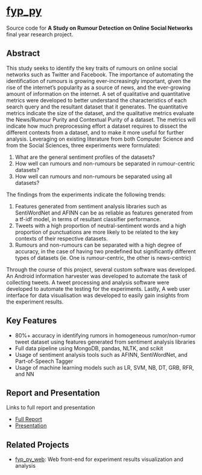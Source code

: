 # [fyp_py](https://github.com/nossbigg/fyp_py) 
Source code for **A Study on Rumour Detection on Online Social Networks** final year research project.

## Abstract
This study seeks to identify the key traits of rumours on online social networks such as Twitter and Facebook. The importance of automating the identification of rumours is growing ever-increasingly important, given the rise of the internet’s popularity as a source of news, and the ever-growing amount of information on the internet. 
A set of qualitative and quantitative metrics were developed to better understand the characteristics of each search query and the resultant dataset that it generates. The quantitative metrics indicate the size of the dataset, and the qualitative metrics evaluate the News/Rumour Purity and Contextual Purity of a dataset. The metrics will indicate how much preprocessing effort a dataset requires to dissect the different contexts from a dataset, and to make it more useful for further analysis.
Leveraging on existing literature from both Computer Science and from the Social Sciences, three experiments were formulated:
1.	What are the general sentiment profiles of the datasets?
2.	How well can rumours and non-rumours be separated in rumour-centric datasets?
3.	How well can rumours and non-rumours be separated using all datasets?

The findings from the experiments indicate the following trends:
1.	Features generated from sentiment analysis libraries such as SentiWordNet and AFINN can be as reliable as features generated from a tf-idf model, in terms of resultant classifier performance.
2.	Tweets with a high proportion of neutral-sentiment words and a high proportion of punctuations are more likely to be related to the key contexts of their respective datasets.
3.	Rumours and non-rumours can be separated with a high degree of accuracy, in the case of having two predefined but significantly different types of datasets (ie. One is rumour-centric, the other is news-centric)

Through the course of this project, several custom software was developed. An Android information harvester was developed to automate the task of collecting tweets. A tweet processing and analysis software were developed to automate the testing for the experiments. Lastly, A web user interface for data visualisation was developed to easily gain insights from the experiment results.

## Key Features
* 80%+ accuracy in identifying rumors in homogeneous rumor/non-rumor tweet dataset using features generated from sentiment analysis libraries
* Full data pipeline using MongoDB, pandas, NLTK, and scikit
* Usage of sentiment analysis tools such as AFINN, SentiWordNet, and Part-of-Speech Tagger
* Usage of machine learning models such as LR, SVM, NB, DT, GRB, RFR, and NN

## Report and Presentation 
Links to full report and presentation
* [Full Report](documentation/Report.pdf)
* [Presentation](documentation/Presentation.pdf)

## Related Projects
* [fyp_py_web](https://github.com/nossbigg/fyp_py_web): Web front-end for experiment results visualization and analysis